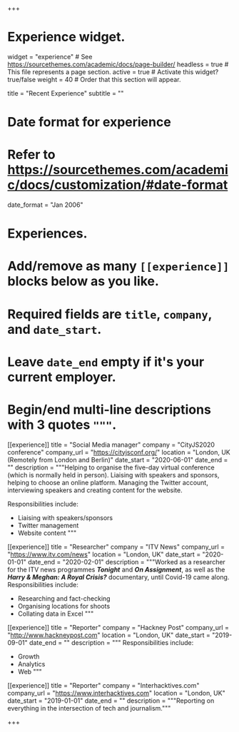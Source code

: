 +++
# Experience widget.
widget = "experience"  # See https://sourcethemes.com/academic/docs/page-builder/
headless = true  # This file represents a page section.
active = true  # Activate this widget? true/false
weight = 40  # Order that this section will appear.

title = "Recent Experience"
subtitle = ""

# Date format for experience
#   Refer to https://sourcethemes.com/academic/docs/customization/#date-format
date_format = "Jan 2006"

# Experiences.
#   Add/remove as many `[[experience]]` blocks below as you like.
#   Required fields are `title`, `company`, and `date_start`.
#   Leave `date_end` empty if it's your current employer.
#   Begin/end multi-line descriptions with 3 quotes `"""`.
[[experience]]
  title = "Social Media manager"
  company = "CityJS2020 conference"
  company_url = "https://cityjsconf.org/"
  location = "London, UK (Remotely from London and Berlin)"
  date_start = "2020-06-01"
  date_end = ""
  description = """Helping to organise the five-day virtual conference (which is normally held in person). Liaising with speakers and sponsors, helping to choose an online platform. Managing the Twitter account, interviewing speakers and creating content for the website.
  
  Responsibilities include:
  
  * Liaising with speakers/sponsors
  * Twitter management
  * Website content
  """

[[experience]]
  title = "Researcher"
  company = "ITV News"
  company_url = "https://www.itv.com/news"
  location = "London, UK"
  date_start = "2020-01-01"
  date_end = "2020-02-01"
  description = """Worked as a researcher for the ITV news programmes ***Tonight*** and ***On Assignment***, as well as the ***Harry & Meghan: A Royal Crisis?*** documentary, until Covid-19 came along.
  Responsibilities include:
  
  * Researching and fact-checking
  * Organising locations for shoots
  * Collating data in Excel
  """

[[experience]]
  title = "Reporter"
  company = "Hackney Post"
  company_url = "http://www.hackneypost.com"
  location = "London, UK"
  date_start = "2019-09-01"
  date_end = ""
  description = """
  Responsibilities include:
  
  * Growth
  * Analytics
  * Web
  """

[[experience]]
  title = "Reporter"
  company = "Interhacktives.com"
  company_url = "https://www.interhacktives.com"
  location = "London, UK"
  date_start = "2019-01-01"
  date_end = ""
  description = """Reporting on everything in the intersection of tech and journalism."""

+++

